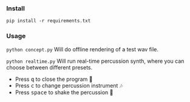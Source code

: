 ### Install
```pip install -r requirements.txt```

### Usage
```python concept.py```
Will do offline rendering of a test wav file.

```python realtime.py```
Will run real-time percussion synth, where you can choose between different presets.
+ Press <kbd>q</kbd> to close the program :no_entry_sign:
+ Press <kbd>c</kbd> to change percussion instrument :notes:
+ Press <kbd>space</kbd> to shake the percussion :dancer:



